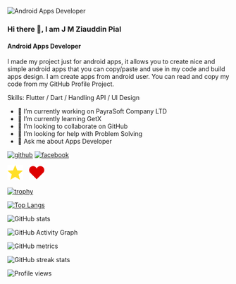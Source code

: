 ![Android Apps Developer](https://scontent.fcgp1-1.fna.fbcdn.net/v/t39.30808-6/277559844_694408851901353_8806405305053046120_n.jpg?_nc_cat=101&ccb=1-7&_nc_sid=e3f864&_nc_eui2=AeGcKUEEnzQaEIuNu0iK987byPkdaR2msATI-R1pHaawBE8dkmWmgBwWsS7_Eyn4pQ_Zs7IFLRA6KBOJ8cTvP1aD&_nc_ohc=7gEmAOv_wjcAX83eR2-&_nc_zt=23&_nc_ht=scontent.fcgp1-1.fna&oh=00_AT-Kh953YBpfWAoAKCdiM_QKpWOJj5G1ueEHahoqHMbc5w&oe=62BD5CE8)
### Hi there 👋, I am J M  Ziauddin Pial
#### Android Apps Developer


I made my project just for android apps, it allows you to create nice and simple android apps that you can copy/paste and use in my code and build apps design. I am create apps from android user. You can read and copy my code from my GitHub Profile Project.

Skills: Flutter / Dart  / Handling API / Ul Design  

- 🔭 I’m currently working on PayraSoft Company LTD 
- 🌱 I’m currently learning GetX 
- 👯 I’m looking to collaborate on GitHub 
- 🤔 I’m looking for help with Problem Solving  
- 💬 Ask me about Apps Developer 


[<img src='https://cdn.jsdelivr.net/npm/simple-icons@3.0.1/icons/github.svg' alt='github' height='40'>](https://github.com/ziauddinpial01)  [<img src='https://cdn.jsdelivr.net/npm/simple-icons@3.0.1/icons/facebook.svg' alt='facebook' height='40'>](https://www.facebook.com/https://web.facebook.com/profile.php?id=100039967334459)  

<a href='https://stars.github.com/'><img src='https://raw.githubusercontent.com/acervenky/animated-github-badges/master/assets/starbadge.gif' width='35' height='35'></a> <a href='https://docs.github.com/en/github/supporting-the-open-source-community-with-github-sponsors'><img src='https://raw.githubusercontent.com/acervenky/animated-github-badges/master/assets/sponsorbadge.gif' width='35' height='35'></a> 

[![trophy](https://github-profile-trophy.vercel.app/?username=ziauddinpial01)](https://github.com/ryo-ma/github-profile-trophy)

[![Top Langs](https://github-readme-stats.vercel.app/api/top-langs/?username=ziauddinpial01)](https://github.com/anuraghazra/github-readme-stats)

![GitHub stats](https://github-readme-stats.vercel.app/api?username=ziauddinpial01&show_icons=true)  

![GitHub Activity Graph](https://activity-graph.herokuapp.com/graph?username=ziauddinpial01)  

![GitHub metrics](https://metrics.lecoq.io/ziauddinpial01)  

![GitHub streak stats](https://github-readme-streak-stats.herokuapp.com/?user=ziauddinpial01)  

![Profile views](https://gpvc.arturio.dev/ziauddinpial01)  
